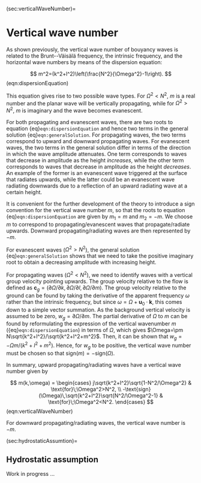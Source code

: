 (sec:verticalWaveNumber)=
# Vertical wave number

As shown previously, the vertical wave number of bouyancy waves is related to the Brunt--Väisälä frequency, the intrinsic frequency, and the horizontal wave numbers by means of the dispersion equation:

$$
    m^2=(k^2+l^2)\left(\frac{N^2}{\Omega^2}-1\right).
$$ (eqn:dispersionEquation)

This equation gives rise to two possible wave types. For $\Omega^2<N^2$, $m$ is a real number and the planar wave will be vertically propagating, while for $\Omega^2>N^2$, $m$ is imaginary and the wave becomes evanescent.

For both propagating and evanescent waves, there are two roots to equation {eq}`eqn:dispersionEquation` and hence two terms in the general solution {eq}`eqn:generalSolution`. For propagating waves, the two terms correspond to upward and downward propagating waves. For evanescent waves,  the two terms in the general solution differ in terms of the direction in which the wave amplitude attenuates. One term corresponds to waves that decrease in amplitude as the height *increases*, while the other term corresponds to waves that decrease in amplitude as the height *decreases*. An example of the former is an evanescent wave triggered at the surface that radiates upwards, while the latter could be an evanescent wave radiating downwards due to a reflection of an upward radiating wave at a certain height.

It is convenient for the further development of the theory to introduce a sign convention for the vertical wave number $m$, so that the roots to equation {eq}`eqn:dispersionEquation` are given by $m_1=m$ and $m_2=-m$. We choose $m$ to correspond to propagating/evanescent waves that propagate/radiate upwards. Downward propagating/radiating waves are then represented by $-m$.

For evanescent waves ($\Omega^2>N^2$), the general solution {eq}`eqn:generalSolution` shows that we need to take the positive imaginary root to obtain a decreasing amplitude with increasing height.

For propagating waves ($\Omega^2<N^2$), we need to identify waves with a vertical group velocity pointing upwards. The group velocity relative to the flow is defined as $\mathbf{c}_g=(\partial\Omega/\partial k,\partial\Omega/\partial l,\partial\Omega/\partial m)$. The group velocity relative to the ground can be found by taking the derivative of the apparent frequency $\omega$ rather than the intrinsic frequency, but since $\omega=\Omega+\mathbf{u}_0\cdot\mathbf{k}$, this comes down to a simple vector summation. As the background vertical velocity is assumed to be zero, $w_g=\partial\Omega/\partial m$. The partial derivative of $\Omega$ to $m$ can be found by reformulating the expression of the vertical wavenumber $m$ ({eq}`eqn:dispersionEquation`) in terms of $\Omega$, which gives $\Omega=\pm N\sqrt{k^2+l^2}/\sqrt{k^2+l^2+m^2}$. Then, it can be shown that $w_g=-\Omega m/(k^2+l^2+m^2)$. Hence, for $w_g$ to be positive, the vertical wave number must be chosen so that $\text{sign}(m)=-\text{sign}(\Omega)$.

In summary, upward propagating/radiating waves have a vertical wave number given by

$$
    m(k,\omega) = \begin{cases}
    j\sqrt{k^2+l^2}\sqrt{1-N^2/\Omega^2} & \text{for}\;\Omega^2>N^2, \\
    -\text{sign}(\Omega)\,\sqrt{k^2+l^2}\sqrt{N^2/\Omega^2-1} & \text{for}\;\Omega^2<N^2.
    \end{cases}
$$ (eqn:verticalWaveNumber)

For downward propagating/radiating waves, the vertical wave number is $-m$.

(sec:hydrostaticAssumtion)=
## Hydrostatic assumption
Work in progress ...